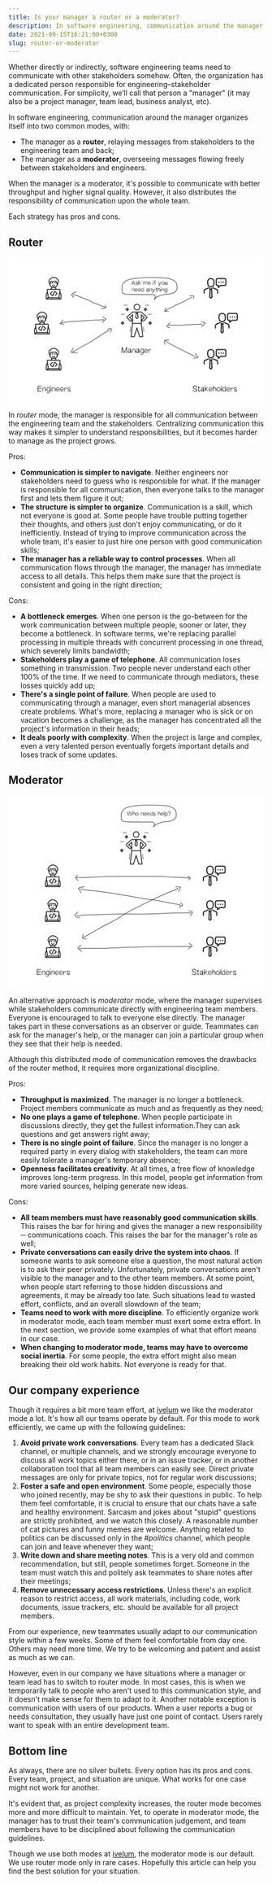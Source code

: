 ```yaml
---
title: Is your manager a router or a moderator?
description: In software engineering, communication around the manager organizes itself into two common modes – either a "router", or a "moderator".
date: 2021-09-15T16:21:00+0300
slug: router-or-moderator
---
```


Whether directly or indirectly, software engineering teams need to communicate
with other stakeholders somehow. Often, the organization has a dedicated person
responsible for engineering–stakeholder communication. For simplicity, we’ll
call that person a "manager" (it may also be a project manager, team lead,
business analyst, etc).

In software engineering, communication around the manager organizes itself into
two common modes, with:

- The manager as a **router**, relaying messages from stakeholders to the
  engineering team and back;
- The manager as a **moderator**, overseeing messages flowing freely between
  stakeholders and engineers.

When the manager is a moderator, it's possible to communicate with better
throughput and higher signal quality. However, it also distributes the
responsibility of communication upon the whole team.

Each strategy has pros and cons.

## Router

[![Manager as a router](manager-router.png)](manager-router.png)

In *router* mode, the manager is responsible for all communication between the
engineering team and the stakeholders. Centralizing communication this way
makes it simpler to understand responsibilities, but it becomes harder to
manage as the project grows.

Pros:
- **Communication is simpler to navigate**. Neither engineers nor stakeholders
  need to guess who is responsible for what.  If the manager is responsible for
  all communication, then everyone talks to the manager first and lets them
  figure it out;
- **The structure is simpler to organize**. Communication is a skill, which not
  everyone is good at. Some people have trouble putting together their
  thoughts, and others just don't enjoy communicating, or do it inefficiently.
  Instead of trying to improve communication across the whole team, it's easier
  to just hire one person with good communication skills;
- **The manager has a reliable way to control processes**. When all
  communication flows through the manager, the manager has immediate access to
  all details. This helps them make sure that the project is consistent and
  going in the right direction;

Cons:
- **A bottleneck emerges**. When one person is the go-between for the work
  communication between multiple people, sooner or later, they become a
  bottleneck. In software terms, we're replacing parallel processing in
  multiple threads with concurrent processing in one thread, which severely
  limits bandwidth;
- **Stakeholders play a game of telephone**. All communication loses something
  in transmission. Two people never understand each other 100% of the time. If
  we need to communicate through mediators, these losses quickly add up;
- **There's a single point of failure**. When people are used to communicating
  through a manager, even short managerial absences create problems. What's
  more, replacing a manager who is sick or on vacation becomes a challenge, as
  the manager has concentrated all the project's information in their heads;
- **It deals poorly with complexity**. When the project is large and complex,
  even a very talented person eventually forgets important details and loses
  track of some updates.

## Moderator

[![Manager as a moderator](manager-moderator.png)](manager-moderator.png)

An alternative approach is *moderator* mode, where the manager supervises while
stakeholders communicate directly with engineering team members. Everyone is
encouraged to talk to everyone else directly. The manager takes part in these
conversations as an observer or guide. Teammates can ask for the manager's
help, or the manager can join a particular group when they see that their help
is needed.

Although this distributed mode of communication removes the drawbacks of the
router method, it requires more organizational discipline.

Pros:
- **Throughput is maximized**. The manager is no longer a bottleneck. Project
  members communicate as much and as frequently as they need;
- **No one plays a game of telephone**. When people participate in discussions
  directly, they get the fullest information.They can ask questions and get
  answers right away;
- **There is no single point of failure**. Since the manager is no longer a
  required party in every dialog with stakeholders, the team can more easily
  tolerate a manager's temporary absence;
- **Openness facilitates creativity**. At all times, a free flow of knowledge
  improves long-term progress. In this model, people get information from more
  varied sources, helping generate new ideas.

Cons:
- **All team members must have reasonably good communication skills**. This
  raises the bar for hiring and gives the manager a new responsibility ─
  communications coach. This raises the bar for the manager's role as well;
- **Private conversations can easily drive the system into chaos**. If someone
  wants to ask someone else a question, the most natural action is to ask their
  peer privately. Unfortunately, private conversations aren't visible to the
  manager and to the other team members. At some point, when people start
  referring to those hidden discussions and agreements, it may be already too
  late. Such situations lead to wasted effort, conflicts, and an overall
  slowdown of the team;
- **Teams need to work with more discipline**. To efficiently organize work in
  moderator mode, each team member must exert some extra effort. In the next
  section, we provide some examples of what that effort means in our case.
- **When changing to moderator mode, teams may have to overcome social
  inertia**. For some people, the extra effort might also mean breaking their
  old work habits. Not everyone is ready for that.

## Our company experience

Though it requires a bit more team effort, at [ivelum](https://ivelum.com) we
like the moderator mode a lot. It's how all our teams operate by default. For
this mode to work efficiently, we came up with the following guidelines:

1. **Avoid private work conversations**. Every team has a dedicated Slack
  channel, or multiple channels, and we strongly encourage everyone to discuss
  all work topics either there, or in an issue tracker, or in another
  collaboration tool that all team members can easily see. Direct private
  messages are only for private topics, not for regular work discussions;
2. **Foster a safe and open environment**. Some people, especially those who
  joined recently, may be shy to ask their questions in public. To help them
  feel comfortable, it is crucial to ensure that our chats have a safe and
  healthy environment. Sarcasm and jokes about "stupid" questions are strictly
  prohibited, and we watch this closely. A reasonable number of cat pictures
  and funny memes are welcome. Anything related to politics can be discussed
  only in the *#politics* channel, which people can join and leave whenever
  they want;
3. **Write down and share meeting notes**. This is a very old and common
  recommendation, but still, people sometimes forget. Someone in the team must
  watch this and politely ask teammates to share notes after their meetings;
4. **Remove unnecessary access restrictions**. Unless there's an explicit
  reason to restrict access, all work materials, including code, work
  documents, issue trackers, etc. should be available for all project members.

From our experience, new teammates usually adapt to our communication style
within a few weeks. Some of them feel comfortable from day one. Others may need
more time. We try to be welcoming and patient and assist as much as we can.

However, even in our company we have situations where a manager or team lead
has to switch to router mode. In most cases, this is when we temporarily talk
to people who aren't used to this communication style, and it doesn't make
sense for them to adapt to it. Another notable exception is communication with
users of our products. When a user reports a bug or needs consultation, they
usually have just one point of contact. Users rarely want to speak with an
entire development team.

## Bottom line

As always, there are no silver bullets. Every option has its pros and cons.
Every team, project, and situation are unique. What works for one case might
not work for another.

It's evident that, as project complexity increases, the router mode becomes
more and more difficult to maintain. Yet, to operate in moderator mode, the
manager has to trust their team's communication judgement, and team members
have to be disciplined about following the communication guidelines.

Though we use both modes at [ivelum](https://ivelum.com), the moderator mode is
our default. We use router mode only in rare cases. Hopefully this article can
help you find the best solution for your situation.
